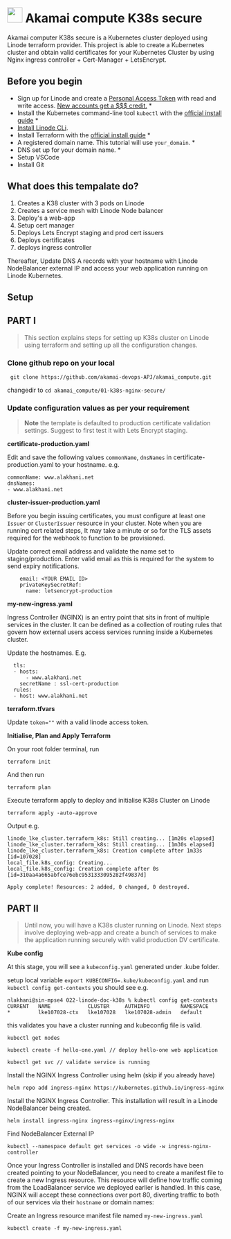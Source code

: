 # <img src="https://user-images.githubusercontent.com/25181517/183345121-36788a6e-5462-424a-be67-af1ebeda79a2.png" width="35" height="35"> Akamai compute K38s secure

Akamai computer K38s secure is a Kubernetes cluster deployed using Linode terraform provider. This project is able to create a Kubernetes cluster and obtain valid certificates for your Kubernetes Cluster by using Nginx ingress controller + Cert-Manager + LetsEncrypt.

## Before you begin

- Sign up for Linode and create a [Personal Access Token](https://www.linode.com/docs/products/tools/api/guides/manage-api-tokens/) with read and write access. [New accounts get a $$$ credit.](https://linode.com/cfe)  *
- Install the Kubernetes command-line tool `kubectl` with the [official install guide](https://kubernetes.io/docs/tasks/tools/) *
- [Install Linode CLi](https://www.linode.com/docs/products/tools/api/guides/manage-api-tokens/).
- Install Terraform with the [official install guide](https://developer.hashicorp.com/terraform/downloads) *
- A registered domain name. This tutorial will use `your_domain`. *
- DNS set up for your domain name. *
- Setup VSCode
- Install Git

## What does this tempalate do?

1. Creates a K38 cluster with 3 pods on Linode
2. Creates a service mesh with Linode Node balancer
3. Deploy's a web-app
4. Setup cert manager
5. Deploys Lets Encrypt staging and prod cert issuers
6. Deploys certificates
7. deploys ingress controller
 
Thereafter, Update DNS A records with your hostname with Linode NodeBalancer external IP and access your web application running on Linode Kubernetes.

## Setup

## PART I
> This section explains steps for setting up K38s cluster on Linode using terraform and setting up all the configuration changes.

### Clone github repo on your local

``` git clone https://github.com/akamai-devops-APJ/akamai_compute.git```

changedir to ```cd akamai_compute/01-k38s-nginx-secure/```

### Update configuration values as per your requirement

> **Note**
> the template is defaulted to production certificate validation settings. Suggest to first test it with Lets Encrypt staging.

**certificate-production.yaml**

Edit and save the following values `commonName`, `dnsNames` in certificate-production.yaml to your hostname.
e.g.
  ```
  commonName: www.alakhani.net
  dnsNames:
  - www.alakhani.net
```

**cluster-issuer-production.yaml**

Before you begin issuing certificates, you must configure at least one `Issuer` or `ClusterIssuer` resource in your cluster. Note when you are running cert related steps, It may take a minute or so for the TLS assets required for the webhook to function to be provisioned.

Update correct email address and validate the name set to staging/production. Enter valid email as this is required for the system to send expiry notifications.
```
    email: <YOUR EMAIL ID>
    privateKeySecretRef:
      name: letsencrypt-production
```      

**my-new-ingress.yaml**

Ingress Controller (NGINX) is an entry point that sits in front of multiple services in the cluster. It can be defined as a collection of routing rules that govern how external users access services running inside a Kubernetes cluster.

Update the hostnames. E.g.

```
  tls:
  - hosts:
      - www.alakhani.net
    secretName : ssl-cert-production
  rules:
  - host: www.alakhani.net
  ```

  **terraform.tfvars**

  Update `token=""` with a valid linode access token.

  **Initialise, Plan and Apply Terraform**

  On your root folder terminal, run

  ```terraform init ```

  And then run

  ```terraform plan```

  Execute terraform apply to deploy and initialise K38s Cluster on Linode

  ```terraform apply -auto-approve```

  Output e.g.

  ```
  linode_lke_cluster.terraform_k8s: Still creating... [1m20s elapsed]
linode_lke_cluster.terraform_k8s: Still creating... [1m30s elapsed]
linode_lke_cluster.terraform_k8s: Creation complete after 1m33s [id=107028]
local_file.k8s_config: Creating...
local_file.k8s_config: Creation complete after 0s [id=310aa4a665abfce76ebc9531333095282f49837d]

Apply complete! Resources: 2 added, 0 changed, 0 destroyed.
```

  ## PART II
> Until now, you will have a K38s cluster running on Linode. Next steps involve deploying web-app and create a bunch of services to make the application running securely with valid production DV certificate.

**Kube config**

At this stage, you will see a `kubeconfig.yaml` generated under .kube folder. 

setup local variable `export KUBECONFIG=.kube/kubeconfig.yaml` and run
`kubectl config get-contexts` you should see e.g.
```
nlakhani@sin-mpse4 022-linode-doc-k38s % kubectl config get-contexts
CURRENT   NAME            CLUSTER     AUTHINFO          NAMESPACE
*         lke107028-ctx   lke107028   lke107028-admin   default
```
this validates you have a cluster running and kubeconfig file is valid.

```kubectl get nodes```

```kubectl create -f hello-one.yaml // deploy hello-one web application```

```kubectl get svc // validate service is running```

Install the NGINX Ingress Controller using helm (skip if you already have)

```helm repo add ingress-nginx https://kubernetes.github.io/ingress-nginx```

Install the NGINX Ingress Controller. This installation will result in a Linode NodeBalancer being created.

```helm install ingress-nginx ingress-nginx/ingress-nginx```

Find NodeBalancer External IP

```kubectl --namespace default get services -o wide -w ingress-nginx-controller```

Once your Ingress Controller is installed and DNS records have been created pointing to your NodeBalancer, you need to create a manifest file to create a new Ingress resource. This resource will define how traffic coming from the LoadBalancer service we deployed earlier is handled. In this case, NGINX will accept these connections over port 80, diverting traffic to both of our services via their `hostname` or domain names:

Create an Ingress resource manifest file named `my-new-ingress.yaml`

```kubectl create -f my-new-ingress.yaml```